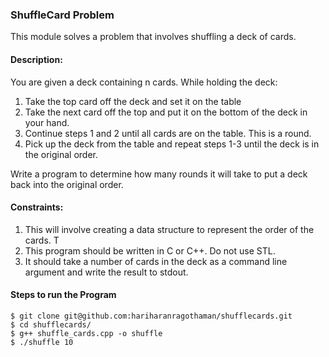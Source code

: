 ### ShuffleCard Problem
This module solves a problem that involves shuffling a deck of cards.

#### Description:
You are given a deck containing n cards.  While holding the deck:

1. Take the top card off the deck and set it on the table
2. Take the next card off the top and put it on the bottom of the deck in your hand.
3. Continue steps 1 and 2 until all cards are on the table.  This is a round.
4. Pick up the deck from the table and repeat steps 1-3 until the deck is in the original order.

Write a program to determine how many rounds it will take to put a deck back into the original order. 

#### Constraints:
1. This will involve creating a data structure to represent the order of the cards.  T
2. This program should be written in C or C++.  Do not use STL.  
3. It should take a number of cards in the deck as a command line argument and write the result to stdout.


#### Steps to run the Program

```
$ git clone git@github.com:hariharanragothaman/shufflecards.git
$ cd shufflecards/
$ g++ shuffle_cards.cpp -o shuffle
$ ./shuffle 10
```
